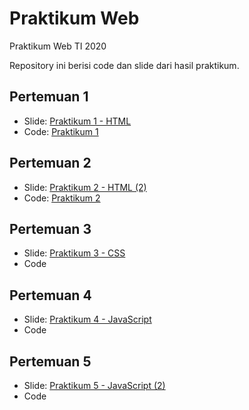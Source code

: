 # Praktikum Web
Praktikum Web TI 2020

Repository ini berisi code dan slide dari hasil praktikum.

## Pertemuan 1

- Slide: [Praktikum 1 - HTML](https://aufaroot18.github.io/praktikum-web/Praktikum%201/Slide/Pertemuan%201.pdf)
- Code: [Praktikum 1](https://github.com/aufaroot18/praktikum-web/tree/main/Praktikum%201/Code)

## Pertemuan 2

- Slide: [Praktikum 2 - HTML (2)](https://aufaroot18.github.io/praktikum-web/Praktikum%202/Slide/Praktikum%202.pdf)
- Code: [Praktikum 2](https://github.com/aufaroot18/praktikum-web/tree/main/Praktikum%202/Code)


## Pertemuan 3

- Slide: [Praktikum 3 - CSS](https://aufaroot18.github.io/praktikum-web/Praktikum%203/Slide/Praktikum%203.pdf)
- Code

## Pertemuan 4

- Slide: [Praktikum 4 - JavaScript](https://aufaroot18.github.io/praktikum-web/Praktikum%204/Slide/Praktikum%204.pdf)
- Code

## Pertemuan 5

- Slide: [Praktikum 5 - JavaScript (2)](https://aufaroot18.github.io/praktikum-web/Praktikum%205/Slide/Praktikum%205.pdf)
- Code

